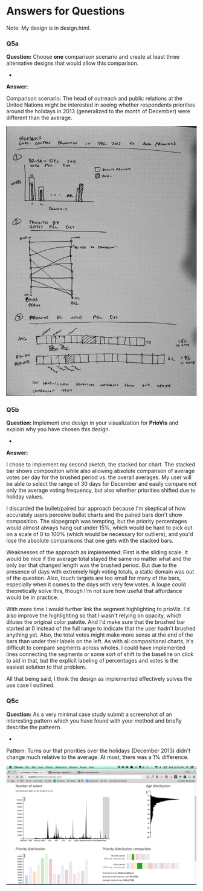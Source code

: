 # Answers for Questions

Note: My design is in design.html.

### Q5a
**Question:** Choose __one__ comparison scenario and create at least three alternative designs that would allow this comparison.

-
**Answer:**

Comparison scenario: The head of outreach and public relations at the United Nations might be interested in seeing whether respondents priorities around the holidays in 2013 (generalized to the month of December) were different than the average.

![Sketches](designStudio/sketches.jpg)


### Q5b
**Question:** Implement one design in your visualization for **PrioVis** and explain why you have chosen this design.

-
**Answer:**

I chose to implement my second sketch, the stacked bar chart. The stacked bar shows composition while also allowing absolute comparison of average votes per day for the brushed period vs. the overall averages. My user will be able to select the range of 30 days for December and easily compare not only the average voting frequency, but also whether priorities shifted due to holiday values.

I discarded the bullet/paired bar approach because I'm skeptical of how accurately users perceive bullet charts and the paired bars don't show composition. The slopegraph was tempting, but the priority percentages would almost always hang out under 15%, which would be hard to pick out on a scale of 0 to 100% (which would be necessary for outliers), and you'd lose the absolute comparisons that one gets with the stacked bars.

Weaknesses of the approach as implemented: First is the sliding scale. It would be nice if the average total stayed the same no matter what and the only bar that changed length was the brushed period. But due to the presence of days with extremely high voting totals, a static domain was out of the question. Also, touch targets are too small for many of the bars, especially when it comes to the days with very few votes. A loupe could theoretically solve this, though I'm not sure how useful that affordance would be in practice.

With more time I would further link the segment highlighting to prioViz. I'd also improve the highlighting so that I wasn't relying on opacity, which dilutes the original color palette. And I'd make sure that the brushed bar started at 0 instead of the full range to indicate that the user hadn't brushed anything yet. Also, the total votes might make more sense at the end of the bars than under their labels on the left. As with all compositional charts, it's difficult to compare segments across wholes. I could have implemented lines connecting the segments or some sort of shift to the baseline on click to aid in that, but the explicit labeling of percentages and votes is the easiest solution to that problem.

All that being said, I think the design as implemented effectively solves the use case I outlined.

### Q5c
**Question:** As a very minimal case study submit a screenshot of an interesting pattern which you have found with your method and briefly describe the patteern.

-
Pattern: Turns our that priorities over the holidays (December 2013) didn't change much relative to the average. At most, there was a 1% difference.

![Screenshot of addition](designStudio/pattern.png)


